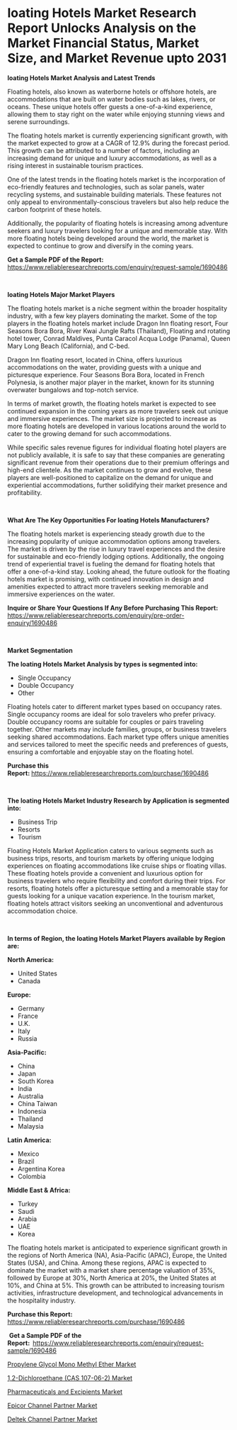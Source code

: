 <p><h1>loating Hotels Market Research Report Unlocks Analysis on the Market Financial Status, Market Size, and Market Revenue upto 2031</h1></p><p><strong>loating Hotels Market Analysis and Latest Trends</strong></p>
<p><p>Floating hotels, also known as waterborne hotels or offshore hotels, are accommodations that are built on water bodies such as lakes, rivers, or oceans. These unique hotels offer guests a one-of-a-kind experience, allowing them to stay right on the water while enjoying stunning views and serene surroundings.</p><p>The floating hotels market is currently experiencing significant growth, with the market expected to grow at a CAGR of 12.9% during the forecast period. This growth can be attributed to a number of factors, including an increasing demand for unique and luxury accommodations, as well as a rising interest in sustainable tourism practices.</p><p>One of the latest trends in the floating hotels market is the incorporation of eco-friendly features and technologies, such as solar panels, water recycling systems, and sustainable building materials. These features not only appeal to environmentally-conscious travelers but also help reduce the carbon footprint of these hotels.</p><p>Additionally, the popularity of floating hotels is increasing among adventure seekers and luxury travelers looking for a unique and memorable stay. With more floating hotels being developed around the world, the market is expected to continue to grow and diversify in the coming years.</p></p>
<p><strong>Get a Sample PDF of the Report:&nbsp;</strong> <a href="https://www.reliableresearchreports.com/enquiry/request-sample/1690486">https://www.reliableresearchreports.com/enquiry/request-sample/1690486</a></p>
<p>&nbsp;</p>
<p><strong>loating Hotels Major Market Players</strong></p>
<p><p>The floating hotels market is a niche segment within the broader hospitality industry, with a few key players dominating the market. Some of the top players in the floating hotels market include Dragon Inn floating resort, Four Seasons Bora Bora, River Kwai Jungle Rafts (Thailand), Floating and rotating hotel tower, Conrad Maldives, Punta Caracol Acqua Lodge (Panama), Queen Mary Long Beach (California), and C-bed.</p><p>Dragon Inn floating resort, located in China, offers luxurious accommodations on the water, providing guests with a unique and picturesque experience. Four Seasons Bora Bora, located in French Polynesia, is another major player in the market, known for its stunning overwater bungalows and top-notch service.</p><p>In terms of market growth, the floating hotels market is expected to see continued expansion in the coming years as more travelers seek out unique and immersive experiences. The market size is projected to increase as more floating hotels are developed in various locations around the world to cater to the growing demand for such accommodations.</p><p>While specific sales revenue figures for individual floating hotel players are not publicly available, it is safe to say that these companies are generating significant revenue from their operations due to their premium offerings and high-end clientele. As the market continues to grow and evolve, these players are well-positioned to capitalize on the demand for unique and experiential accommodations, further solidifying their market presence and profitability.</p></p>
<p>&nbsp;</p>
<p><strong>What Are The Key Opportunities For loating Hotels Manufacturers?</strong></p>
<p><p>The floating hotels market is experiencing steady growth due to the increasing popularity of unique accommodation options among travelers. The market is driven by the rise in luxury travel experiences and the desire for sustainable and eco-friendly lodging options. Additionally, the ongoing trend of experiential travel is fueling the demand for floating hotels that offer a one-of-a-kind stay. Looking ahead, the future outlook for the floating hotels market is promising, with continued innovation in design and amenities expected to attract more travelers seeking memorable and immersive experiences on the water.</p></p>
<p><strong>Inquire or Share Your Questions If Any Before Purchasing This Report:</strong> <a href="https://www.reliableresearchreports.com/enquiry/pre-order-enquiry/1690486">https://www.reliableresearchreports.com/enquiry/pre-order-enquiry/1690486</a></p>
<p>&nbsp;</p>
<p><strong>Market Segmentation</strong></p>
<p><strong>The loating Hotels Market Analysis by types is segmented into:</strong></p>
<p><ul><li>Single Occupancy</li><li>Double Occupancy</li><li>Other</li></ul></p>
<p><p>Floating hotels cater to different market types based on occupancy rates. Single occupancy rooms are ideal for solo travelers who prefer privacy. Double occupancy rooms are suitable for couples or pairs traveling together. Other markets may include families, groups, or business travelers seeking shared accommodations. Each market type offers unique amenities and services tailored to meet the specific needs and preferences of guests, ensuring a comfortable and enjoyable stay on the floating hotel.</p></p>
<p><strong>Purchase this Report:&nbsp;</strong><a href="https://www.reliableresearchreports.com/purchase/1690486">https://www.reliableresearchreports.com/purchase/1690486</a></p>
<p>&nbsp;</p>
<p><strong>The loating Hotels Market Industry Research by Application is segmented into:</strong></p>
<p><ul><li>Business Trip</li><li>Resorts</li><li>Tourism</li></ul></p>
<p><p>Floating Hotels Market Application caters to various segments such as business trips, resorts, and tourism markets by offering unique lodging experiences on floating accommodations like cruise ships or floating villas. These floating hotels provide a convenient and luxurious option for business travelers who require flexibility and comfort during their trips. For resorts, floating hotels offer a picturesque setting and a memorable stay for guests looking for a unique vacation experience. In the tourism market, floating hotels attract visitors seeking an unconventional and adventurous accommodation choice.</p></p>
<p>&nbsp;</p>
<p><strong>In terms of Region, the loating Hotels Market Players available by Region are:</strong></p>
<p>
    <p> <strong> North America: </strong>
        <ul>
            <li>United States</li>
            <li>Canada</li>
        </ul>
        </p> 
    <p> <strong> Europe: </strong>
        <ul>
            <li>Germany</li>
            <li>France</li>
            <li>U.K.</li>
            <li>Italy</li>
            <li>Russia</li>
        </ul>
        </p> 
    <p> <strong> Asia-Pacific: </strong>
        <ul>
            <li>China</li>
            <li>Japan</li>
            <li>South Korea</li>
            <li>India</li>
            <li>Australia</li>
            <li>China Taiwan</li>
            <li>Indonesia</li>
            <li>Thailand</li>
            <li>Malaysia</li>
        </ul>
        </p> 
    <p> <strong> Latin America: </strong>
        <ul>
            <li>Mexico</li>
            <li>Brazil</li>
            <li>Argentina Korea</li>
            <li>Colombia</li>
        </ul>
        </p> 
    <p> <strong> Middle East & Africa: </strong>
        <ul>
            <li>Turkey</li>
            <li>Saudi</li>
            <li>Arabia</li>
            <li>UAE</li>
            <li>Korea</li>
        </ul>
    </p>
    </p>
<p><p>The floating hotels market is anticipated to experience significant growth in the regions of North America (NA), Asia-Pacific (APAC), Europe, the United States (USA), and China. Among these regions, APAC is expected to dominate the market with a market share percentage valuation of 35%, followed by Europe at 30%, North America at 20%, the United States at 10%, and China at 5%. This growth can be attributed to increasing tourism activities, infrastructure development, and technological advancements in the hospitality industry.</p></p>
<p><strong>Purchase this Report: </strong><a href="https://www.reliableresearchreports.com/purchase/1690486">https://www.reliableresearchreports.com/purchase/1690486</a></p>
<p>&nbsp;<strong>Get a Sample PDF of the Report:&nbsp;&nbsp;</strong><a href="https://www.reliableresearchreports.com/enquiry/request-sample/1690486">https://www.reliableresearchreports.com/enquiry/request-sample/1690486</a></p>
<p><strong></strong></p>
<p><p><a href="https://github.com/seekum/Market-Research-Report-List-1/blob/main/propylene-glycol-mono-methyl-ether-market.md">Propylene Glycol Mono Methyl Ether Market</a></p><p><a href="https://github.com/timeliteaut/Market-Research-Report-List-1/blob/main/12-dichloroethane-cas-107-06-2-market.md">1,2-Dichloroethane (CAS 107-06-2) Market</a></p><p><a href="https://github.com/bobicer/Market-Research-Report-List-2/blob/main/pharmaceuticals-and-excipients-market.md">Pharmaceuticals and Excipients Market</a></p><p><a href="https://issuu.com/reportprime-2/docs/epicor-channel-partner-market-size-2030.pptx">Epicor Channel Partner Market</a></p><p><a href="https://issuu.com/reportprime-2/docs/deltek-channel-partner-market-size-2030.pptx">Deltek Channel Partner Market</a></p></p>